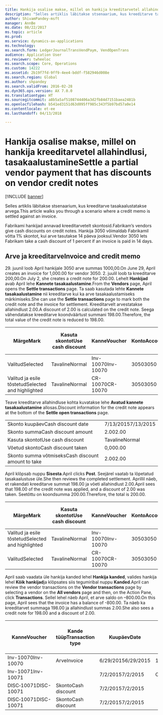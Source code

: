 ```yaml
---
title: Hankija osalise makse, millel on hankija kreeditarvetel allahindlusi, tasakaalustamine
description: "Selles artiklis läbitakse stsenaarium, kus kreeditarve tasakaalustatakse arvega."
author: ShivamPandey-msft
manager: AnnBe
ms.date: 08/22/2017
ms.topic: article
ms.prod: 
ms.service: dynamics-ax-applications
ms.technology: 
ms.search.form: LedgerJournalTransVendPaym, VendOpenTrans
audience: Application User
ms.reviewer: twheeloc
ms.search.scope: Core, Operations
ms.custom: 14222
ms.assetid: 2b19f7fd-9ff9-4ee4-bddf-f582946d008e
ms.search.region: Global
ms.author: shpandey
ms.search.validFrom: 2016-02-28
ms.dyn365.ops.version: AX 7.0.0
ms.translationtype: HT
ms.sourcegitcommit: a8b5a5af5108744406a3d2fb84d7151baea2481b
ms.openlocfilehash: b541ed3151d63d095ff985c343f5b97bd57a0e14
ms.contentlocale: et-ee
ms.lasthandoff: 04/13/2018

---
```


# <a name="settle-a-partial-vendor-payment-that-has-discounts-on-vendor-credit-notes"></a><span data-ttu-id="84067-103">Hankija osalise makse, millel on hankija kreeditarvetel allahindlusi, tasakaalustamine</span><span class="sxs-lookup"><span data-stu-id="84067-103">Settle a partial vendor payment that has discounts on vendor credit notes</span></span>

[!INCLUDE [banner](../includes/banner.md)]

<span data-ttu-id="84067-104">Selles artiklis läbitakse stsenaarium, kus kreeditarve tasakaalustatakse arvega.</span><span class="sxs-lookup"><span data-stu-id="84067-104">This article walks you through a scenario where a credit memo is settled against an invoice.</span></span>

<span data-ttu-id="84067-105">Fabrikami hankijad annavad kreeditarvetelt skontosid.</span><span class="sxs-lookup"><span data-stu-id="84067-105">Fabrikam’s vendors give cash discounts on credit notes.</span></span> <span data-ttu-id="84067-106">Hankija 3050 võimaldab Fabrikamil võtta 1% skontot, kui arve tasutakse 14 päeva jooksul.</span><span class="sxs-lookup"><span data-stu-id="84067-106">Vendor 3050 lets Fabrikam take a cash discount of 1 percent if an invoice is paid in 14 days.</span></span>

## <a name="invoice-and-credit-memo"></a><span data-ttu-id="84067-107">Arve ja kreeditarve</span><span class="sxs-lookup"><span data-stu-id="84067-107">Invoice and credit memo</span></span>
<span data-ttu-id="84067-108">29. juunil loob April hankijale 3050 arve summas 1000,00.</span><span class="sxs-lookup"><span data-stu-id="84067-108">On June 29, April creates an invoice for 1,000.00 for vendor 3050.</span></span> <span data-ttu-id="84067-109">2. juulil loob ta kreeditarve 200,00.</span><span class="sxs-lookup"><span data-stu-id="84067-109">On July 2, she creates a credit note for 200.00.</span></span> <span data-ttu-id="84067-110">Lehelt **Hankijad** avab April lehe **Kannete tasakaalustamine**.</span><span class="sxs-lookup"><span data-stu-id="84067-110">From the **Vendors** page, April opens the **Settle transactions** page.</span></span> <span data-ttu-id="84067-111">Ta saab kasutada lehte **Kannete tasakaalustamine** nii kreeditarve kui ka arve tasakaalustamiseks märkimiseks.</span><span class="sxs-lookup"><span data-stu-id="84067-111">She can use the **Settle transactions** page to mark both the credit note and the invoice for settlement.</span></span> <span data-ttu-id="84067-112">Kreeditarvelt arvestatakse allahindlust 2.00.</span><span class="sxs-lookup"><span data-stu-id="84067-112">A discount of 2.00 is calculated on the credit note.</span></span> <span data-ttu-id="84067-113">Seega vähendatakse kreeditarve koondväärtust summani 198.00.</span><span class="sxs-lookup"><span data-stu-id="84067-113">Therefore, the total value of the credit note is reduced to 198.00.</span></span>

| <span data-ttu-id="84067-114">Märge</span><span class="sxs-lookup"><span data-stu-id="84067-114">Mark</span></span>                     | <span data-ttu-id="84067-115">Kasuta skontot</span><span class="sxs-lookup"><span data-stu-id="84067-115">Use cash discount</span></span> | <span data-ttu-id="84067-116">Kanne</span><span class="sxs-lookup"><span data-stu-id="84067-116">Voucher</span></span>   | <span data-ttu-id="84067-117">Konto</span><span class="sxs-lookup"><span data-stu-id="84067-117">Account</span></span> | <span data-ttu-id="84067-118">Kuupäev</span><span class="sxs-lookup"><span data-stu-id="84067-118">Date</span></span>      | <span data-ttu-id="84067-119">Tähtaeg</span><span class="sxs-lookup"><span data-stu-id="84067-119">Due date</span></span>  | <span data-ttu-id="84067-120">Arve</span><span class="sxs-lookup"><span data-stu-id="84067-120">Invoice</span></span> | <span data-ttu-id="84067-121">Summa kandevaluutas</span><span class="sxs-lookup"><span data-stu-id="84067-121">Amount in transaction currency</span></span> | <span data-ttu-id="84067-122">Valuuta</span><span class="sxs-lookup"><span data-stu-id="84067-122">Currency</span></span> | <span data-ttu-id="84067-123">Tasakaalustatav summa</span><span class="sxs-lookup"><span data-stu-id="84067-123">Amount to settle</span></span> |
|--------------------------|-------------------|-----------|---------|-----------|-----------|---------|--------------------------------|----------|------------------|
| <span data-ttu-id="84067-124">Valitud</span><span class="sxs-lookup"><span data-stu-id="84067-124">Selected</span></span>                 | <span data-ttu-id="84067-125">Tavaline</span><span class="sxs-lookup"><span data-stu-id="84067-125">Normal</span></span>            | <span data-ttu-id="84067-126">Inv-10070</span><span class="sxs-lookup"><span data-stu-id="84067-126">Inv-10070</span></span> | <span data-ttu-id="84067-127">3050</span><span class="sxs-lookup"><span data-stu-id="84067-127">3050</span></span>    | <span data-ttu-id="84067-128">6/29/2015</span><span class="sxs-lookup"><span data-stu-id="84067-128">6/29/2015</span></span> | <span data-ttu-id="84067-129">7/29/2015</span><span class="sxs-lookup"><span data-stu-id="84067-129">7/29/2015</span></span> | <span data-ttu-id="84067-130">10070</span><span class="sxs-lookup"><span data-stu-id="84067-130">10070</span></span>   | <span data-ttu-id="84067-131">–1000.00</span><span class="sxs-lookup"><span data-stu-id="84067-131">-1,000.00</span></span>                      | <span data-ttu-id="84067-132">USA dollar</span><span class="sxs-lookup"><span data-stu-id="84067-132">USD</span></span>      | <span data-ttu-id="84067-133">–990.00</span><span class="sxs-lookup"><span data-stu-id="84067-133">-990.00</span></span>          |
| <span data-ttu-id="84067-134">Valitud ja esile tõstetud</span><span class="sxs-lookup"><span data-stu-id="84067-134">Selected and highlighted</span></span> | <span data-ttu-id="84067-135">Tavaline</span><span class="sxs-lookup"><span data-stu-id="84067-135">Normal</span></span>            | <span data-ttu-id="84067-136">CR-10070</span><span class="sxs-lookup"><span data-stu-id="84067-136">CR-10070</span></span>  | <span data-ttu-id="84067-137">3050</span><span class="sxs-lookup"><span data-stu-id="84067-137">3050</span></span>    | <span data-ttu-id="84067-138">7/2/2015</span><span class="sxs-lookup"><span data-stu-id="84067-138">7/2/2015</span></span>  | <span data-ttu-id="84067-139">7/29/2015</span><span class="sxs-lookup"><span data-stu-id="84067-139">7/29/2015</span></span> |         | <span data-ttu-id="84067-140">200,00</span><span class="sxs-lookup"><span data-stu-id="84067-140">200.00</span></span>                         | <span data-ttu-id="84067-141">USA dollar</span><span class="sxs-lookup"><span data-stu-id="84067-141">USD</span></span>      | <span data-ttu-id="84067-142">198.00</span><span class="sxs-lookup"><span data-stu-id="84067-142">198.00</span></span>           |

<span data-ttu-id="84067-143">Teave kreeditarve allahindluse kohta kuvatakse lehe **Avatud kannete tasakaalustamine** allosas.</span><span class="sxs-lookup"><span data-stu-id="84067-143">Discount information for the credit note appears at the bottom of the **Settle open transactions** page.</span></span>

|                              |           |
|------------------------------|-----------|
| <span data-ttu-id="84067-144">Skonto kuupäev</span><span class="sxs-lookup"><span data-stu-id="84067-144">Cash discount date</span></span>           | <span data-ttu-id="84067-145">7/13/2015</span><span class="sxs-lookup"><span data-stu-id="84067-145">7/13/2015</span></span> |
| <span data-ttu-id="84067-146">Skonto summa</span><span class="sxs-lookup"><span data-stu-id="84067-146">Cash discount amount</span></span>         | <span data-ttu-id="84067-147">2.00</span><span class="sxs-lookup"><span data-stu-id="84067-147">2.00</span></span>      |
| <span data-ttu-id="84067-148">Kasuta skontot</span><span class="sxs-lookup"><span data-stu-id="84067-148">Use cash discount</span></span>            | <span data-ttu-id="84067-149">Tavaline</span><span class="sxs-lookup"><span data-stu-id="84067-149">Normal</span></span>    |
| <span data-ttu-id="84067-150">Võetud skonto</span><span class="sxs-lookup"><span data-stu-id="84067-150">Cash discount taken</span></span>          | <span data-ttu-id="84067-151">0,00</span><span class="sxs-lookup"><span data-stu-id="84067-151">0.00</span></span>      |
| <span data-ttu-id="84067-152">Skonto summa võtmiseks</span><span class="sxs-lookup"><span data-stu-id="84067-152">Cash discount amount to take</span></span> | <span data-ttu-id="84067-153">2.00</span><span class="sxs-lookup"><span data-stu-id="84067-153">2.00</span></span>      |

<span data-ttu-id="84067-154">April klõpsab nuppu **Sisesta**.</span><span class="sxs-lookup"><span data-stu-id="84067-154">April clicks **Post**.</span></span> <span data-ttu-id="84067-155">Seejärel vaatab ta lõpetatud tasakaalustuse üle.</span><span class="sxs-lookup"><span data-stu-id="84067-155">She then reviews the completed settlement.</span></span> <span data-ttu-id="84067-156">Aprillil näeb, et rakendati kreeditarve summat 198.00 ja võeti allahindlust 2.00.</span><span class="sxs-lookup"><span data-stu-id="84067-156">April sees that 198.00 of the credit note was applied, and a discount of 2.00 was taken.</span></span> <span data-ttu-id="84067-157">Seetõttu on koondsumma 200.00.</span><span class="sxs-lookup"><span data-stu-id="84067-157">Therefore, the total is 200.00.</span></span>

| <span data-ttu-id="84067-158">Märge</span><span class="sxs-lookup"><span data-stu-id="84067-158">Mark</span></span>                     | <span data-ttu-id="84067-159">Kasuta skontot</span><span class="sxs-lookup"><span data-stu-id="84067-159">Use cash discount</span></span> | <span data-ttu-id="84067-160">Kanne</span><span class="sxs-lookup"><span data-stu-id="84067-160">Voucher</span></span>   | <span data-ttu-id="84067-161">Konto</span><span class="sxs-lookup"><span data-stu-id="84067-161">Account</span></span> | <span data-ttu-id="84067-162">Kuupäev</span><span class="sxs-lookup"><span data-stu-id="84067-162">Date</span></span>      | <span data-ttu-id="84067-163">Tähtaeg</span><span class="sxs-lookup"><span data-stu-id="84067-163">Due date</span></span>  | <span data-ttu-id="84067-164">Arve</span><span class="sxs-lookup"><span data-stu-id="84067-164">Invoice</span></span>  | <span data-ttu-id="84067-165">Summa kandevaluutas</span><span class="sxs-lookup"><span data-stu-id="84067-165">Amount in transaction currency</span></span> | <span data-ttu-id="84067-166">Valuuta</span><span class="sxs-lookup"><span data-stu-id="84067-166">Currency</span></span> | <span data-ttu-id="84067-167">Tasakaalustatav summa</span><span class="sxs-lookup"><span data-stu-id="84067-167">Amount to settle</span></span> |
|--------------------------|-------------------|-----------|---------|-----------|-----------|----------|--------------------------------|----------|------------------|
| <span data-ttu-id="84067-168">Valitud ja esile tõstetud</span><span class="sxs-lookup"><span data-stu-id="84067-168">Selected and highlighted</span></span> | <span data-ttu-id="84067-169">Tavaline</span><span class="sxs-lookup"><span data-stu-id="84067-169">Normal</span></span>            | <span data-ttu-id="84067-170">Inv-10070</span><span class="sxs-lookup"><span data-stu-id="84067-170">Inv-10070</span></span> | <span data-ttu-id="84067-171">3050</span><span class="sxs-lookup"><span data-stu-id="84067-171">3050</span></span>    | <span data-ttu-id="84067-172">6/29/2015</span><span class="sxs-lookup"><span data-stu-id="84067-172">6/29/2015</span></span> | <span data-ttu-id="84067-173">7/29/2015</span><span class="sxs-lookup"><span data-stu-id="84067-173">7/29/2015</span></span> | <span data-ttu-id="84067-174">10070</span><span class="sxs-lookup"><span data-stu-id="84067-174">10070</span></span>    | <span data-ttu-id="84067-175">–1000.00</span><span class="sxs-lookup"><span data-stu-id="84067-175">-1,000.00</span></span>                      | <span data-ttu-id="84067-176">USA dollar</span><span class="sxs-lookup"><span data-stu-id="84067-176">USD</span></span>      | <span data-ttu-id="84067-177">–200.00</span><span class="sxs-lookup"><span data-stu-id="84067-177">-200.00</span></span>          |
| <span data-ttu-id="84067-178">Valitud</span><span class="sxs-lookup"><span data-stu-id="84067-178">Selected</span></span>                 | <span data-ttu-id="84067-179">Tavaline</span><span class="sxs-lookup"><span data-stu-id="84067-179">Normal</span></span>            | <span data-ttu-id="84067-180">CR-10070</span><span class="sxs-lookup"><span data-stu-id="84067-180">CR-10070</span></span>  | <span data-ttu-id="84067-181">3050</span><span class="sxs-lookup"><span data-stu-id="84067-181">3050</span></span>    | <span data-ttu-id="84067-182">7/2/2015</span><span class="sxs-lookup"><span data-stu-id="84067-182">7/2/2015</span></span>  | <span data-ttu-id="84067-183">7/29/2015</span><span class="sxs-lookup"><span data-stu-id="84067-183">7/29/2015</span></span> | <span data-ttu-id="84067-184">CR-10070</span><span class="sxs-lookup"><span data-stu-id="84067-184">CR-10070</span></span> | <span data-ttu-id="84067-185">200,00</span><span class="sxs-lookup"><span data-stu-id="84067-185">200.00</span></span>                         | <span data-ttu-id="84067-186">USA dollar</span><span class="sxs-lookup"><span data-stu-id="84067-186">USD</span></span>      | <span data-ttu-id="84067-187">198.00</span><span class="sxs-lookup"><span data-stu-id="84067-187">198.00</span></span>           |

<span data-ttu-id="84067-188">April saab vaadata üle hankija kanded lehel **Hankija kanded**, valides hankija lehel **Kõik hankijad**ja klõpsates siis tegumiribal nuppu **Kanded**.</span><span class="sxs-lookup"><span data-stu-id="84067-188">April can review the vendor transactions on the **Vendor transactions** page by selecting a vendor on the **All vendors** page and then, on the Action Pane, click **Transactions**.</span></span> <span data-ttu-id="84067-189">Sellel lehel näeb April, et arve saldo on –800.00.</span><span class="sxs-lookup"><span data-stu-id="84067-189">On this page, April sees that the invoice has a balance of -800.00.</span></span> <span data-ttu-id="84067-190">Ta näeb ka kreeditarvet summaga 198.00 ja allahindlust summas 2.00.</span><span class="sxs-lookup"><span data-stu-id="84067-190">She also sees a credit note for 198.00 and a discount of 2.00.</span></span>

| <span data-ttu-id="84067-191">Kanne</span><span class="sxs-lookup"><span data-stu-id="84067-191">Voucher</span></span>    | <span data-ttu-id="84067-192">Kande tüüp</span><span class="sxs-lookup"><span data-stu-id="84067-192">Transaction type</span></span> | <span data-ttu-id="84067-193">Kuupäev</span><span class="sxs-lookup"><span data-stu-id="84067-193">Date</span></span>      | <span data-ttu-id="84067-194">Arve</span><span class="sxs-lookup"><span data-stu-id="84067-194">Invoice</span></span> | <span data-ttu-id="84067-195">Deebeti summa kande valuutas</span><span class="sxs-lookup"><span data-stu-id="84067-195">Amount in transaction currency debit</span></span> | <span data-ttu-id="84067-196">Kreediti summa kande valuutas</span><span class="sxs-lookup"><span data-stu-id="84067-196">Amount in transaction currency credit</span></span> | <span data-ttu-id="84067-197">Saldo</span><span class="sxs-lookup"><span data-stu-id="84067-197">Balance</span></span> | <span data-ttu-id="84067-198">Valuuta</span><span class="sxs-lookup"><span data-stu-id="84067-198">Currency</span></span> |
|------------|------------------|-----------|---------|--------------------------------------|---------------------------------------|---------|----------|
| <span data-ttu-id="84067-199">Inv-10070</span><span class="sxs-lookup"><span data-stu-id="84067-199">Inv-10070</span></span>  | <span data-ttu-id="84067-200">Arve</span><span class="sxs-lookup"><span data-stu-id="84067-200">Invoice</span></span>          | <span data-ttu-id="84067-201">6/29/2015</span><span class="sxs-lookup"><span data-stu-id="84067-201">6/29/2015</span></span> | <span data-ttu-id="84067-202">10070</span><span class="sxs-lookup"><span data-stu-id="84067-202">10070</span></span>   |                                      | <span data-ttu-id="84067-203">1 000,00</span><span class="sxs-lookup"><span data-stu-id="84067-203">1,000.00</span></span>                              | <span data-ttu-id="84067-204">–800.00</span><span class="sxs-lookup"><span data-stu-id="84067-204">-800.00</span></span> | <span data-ttu-id="84067-205">USA dollar</span><span class="sxs-lookup"><span data-stu-id="84067-205">USD</span></span>      |
| <span data-ttu-id="84067-206">Inv-10071</span><span class="sxs-lookup"><span data-stu-id="84067-206">Inv-10071</span></span>  |                  | <span data-ttu-id="84067-207">7/2/2015</span><span class="sxs-lookup"><span data-stu-id="84067-207">7/2/2015</span></span>  | <span data-ttu-id="84067-208">CR10071</span><span class="sxs-lookup"><span data-stu-id="84067-208">CR10071</span></span> | <span data-ttu-id="84067-209">200,00</span><span class="sxs-lookup"><span data-stu-id="84067-209">200.00</span></span>                               |                                       | <span data-ttu-id="84067-210">0,00</span><span class="sxs-lookup"><span data-stu-id="84067-210">0.00</span></span>    | <span data-ttu-id="84067-211">USA dollar</span><span class="sxs-lookup"><span data-stu-id="84067-211">USD</span></span>      |
| <span data-ttu-id="84067-212">DISC‑10071</span><span class="sxs-lookup"><span data-stu-id="84067-212">DISC-10071</span></span> |  <span data-ttu-id="84067-213">Skonto</span><span class="sxs-lookup"><span data-stu-id="84067-213">Cash discount</span></span>   | <span data-ttu-id="84067-214">7/2/2015</span><span class="sxs-lookup"><span data-stu-id="84067-214">7/2/2015</span></span>  |         | <span data-ttu-id="84067-215">2.00</span><span class="sxs-lookup"><span data-stu-id="84067-215">2.00</span></span>                                 |                                       | <span data-ttu-id="84067-216">0,00</span><span class="sxs-lookup"><span data-stu-id="84067-216">0.00</span></span>    | <span data-ttu-id="84067-217">USA dollar</span><span class="sxs-lookup"><span data-stu-id="84067-217">USD</span></span>      |
| <span data-ttu-id="84067-218">DISC‑10071</span><span class="sxs-lookup"><span data-stu-id="84067-218">DISC-10071</span></span> |  <span data-ttu-id="84067-219">Skonto</span><span class="sxs-lookup"><span data-stu-id="84067-219">Cash discount</span></span>   | <span data-ttu-id="84067-220">7/2/2015</span><span class="sxs-lookup"><span data-stu-id="84067-220">7/2/2015</span></span>  |         |                                      | <span data-ttu-id="84067-221">2.00</span><span class="sxs-lookup"><span data-stu-id="84067-221">2.00</span></span>                                  | <span data-ttu-id="84067-222">0,00</span><span class="sxs-lookup"><span data-stu-id="84067-222">0.00</span></span>    | <span data-ttu-id="84067-223">USA dollar</span><span class="sxs-lookup"><span data-stu-id="84067-223">USD</span></span>      |






